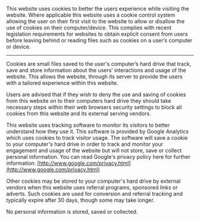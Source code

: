This website uses cookies to better the users experience while visiting the website. Where applicable this website uses a cookie control system allowing the user on their first visit to the website to allow or disallow the use of cookies on their computer/device. This complies with recent legislation requirements for websites to obtain explicit consent from users before leaving behind or reading files such as cookies on a user’s computer or device.   

---

Cookies are small files saved to the user's computer’s hard drive that track, save and store information about the users’ interactions and usage of the website. This allows the website, through its server to provide the users with a tailored experience within this website.

Users are advised that if they wish to deny the use and saving of cookies from this website on to their computers hard drive they should take necessary steps within their web browsers security settings to block all cookies from this website and its external serving vendors.

This website uses tracking software to monitor its visitors to better understand how they use it. This software is provided by Google Analytics which uses cookies to track visitor usage. The software will save a cookie to your computer's hard drive in order to track and monitor your engagement and usage of the website but will not store, save or collect personal information. You can read Google's privacy policy here for further information: [http://www.google.com/privacy.html](http://www.google.com/privacy.html)

Other cookies may be stored to your computer's hard drive by external vendors when this website uses referral programs, sponsored links or adverts. Such cookies are used for conversion and referral tracking and typically expire after 30 days, though some may take longer.

No personal information is stored, saved or collected.


